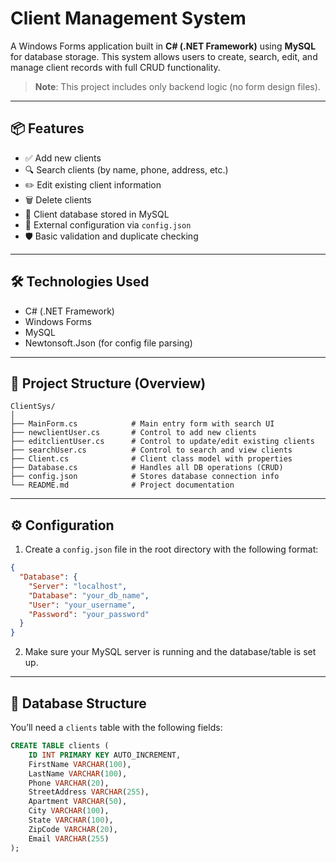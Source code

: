 # Client Management System

A Windows Forms application built in **C# (.NET Framework)** using **MySQL** for database storage. This system allows users to create, search, edit, and manage client records with full CRUD functionality.

> **Note**: This project includes only backend logic (no form design files).

---

## 📦 Features

- ✅ Add new clients  
- 🔍 Search clients (by name, phone, address, etc.)  
- ✏️ Edit existing client information  
- 🗑️ Delete clients  
- 📄 Client database stored in MySQL  
- 📁 External configuration via `config.json`  
- 🛡️ Basic validation and duplicate checking  

---

## 🛠️ Technologies Used

- C# (.NET Framework)  
- Windows Forms  
- MySQL  
- Newtonsoft.Json (for config file parsing)  

---

## 📂 Project Structure (Overview)

```
ClientSys/
│
├── MainForm.cs            # Main entry form with search UI
├── newclientUser.cs       # Control to add new clients
├── editclientUser.cs      # Control to update/edit existing clients
├── searchUser.cs          # Control to search and view clients
├── Client.cs              # Client class model with properties
├── Database.cs            # Handles all DB operations (CRUD)
├── config.json            # Stores database connection info
└── README.md              # Project documentation
```

---

## ⚙️ Configuration

1. Create a `config.json` file in the root directory with the following format:

```json
{
  "Database": {
    "Server": "localhost",
    "Database": "your_db_name",
    "User": "your_username",
    "Password": "your_password"
  }
}
```

2. Make sure your MySQL server is running and the database/table is set up.

---

## 💾 Database Structure

You’ll need a `clients` table with the following fields:

```sql
CREATE TABLE clients (
    ID INT PRIMARY KEY AUTO_INCREMENT,
    FirstName VARCHAR(100),
    LastName VARCHAR(100),
    Phone VARCHAR(20),
    StreetAddress VARCHAR(255),
    Apartment VARCHAR(50),
    City VARCHAR(100),
    State VARCHAR(100),
    ZipCode VARCHAR(20),
    Email VARCHAR(255)
);
```

